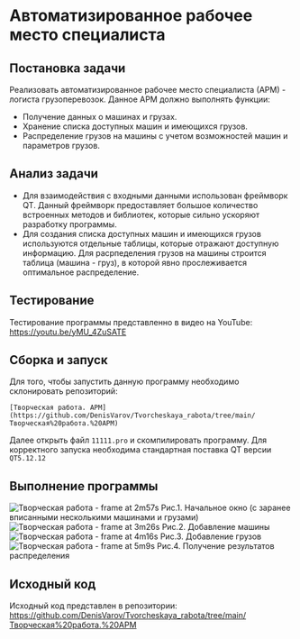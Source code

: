 # Автоматизированное рабочее место специалиста
## Постановка задачи
Реализовать автоматизированное рабочее место специалиста (АРМ) - логиста грузоперевозок.
Данное АРМ должно выполнять функции:
- Получение данных о машинах и грузах.
- Хранение списка доступных машин и имеющихся грузов.
- Распределение грузов на машины с учетом возможностей машин и параметров грузов.

## Анализ задачи
- Для взаимодействия с входными данными использован фреймворк QT. Данный фреймворк предоставляет большое количество встроенных методов и библиотек, которые сильно ускоряют разработку программы.
- Для создания списка доступных машин и имеющихся грузов используются отдельные таблицы, которые отражают доступную информацию. Для расрпеделения грузов на машины строится таблица (машина - груз), в которой явно прослеживается оптимальное распределение.

## Тестирование
Тестирование программы представленно в видео на YouTube: https://youtu.be/yMU_4ZuSATE


## Сборка и запуск
Для того, чтобы запустить данную программу необходимо склонировать репозиторий:
```
[Творческая работа. АРМ](https://github.com/DenisVarov/Tvorcheskaya_rabota/tree/main/Творческая%20работа.%20АРМ)
```
Далее открыть файл ```11111.pro``` и скомпилировать программу. Для корректного запуска необходима стандартная поставка QT версии ```QT5.12.12```



## Выполнение программы
![Творческая работа - frame at 2m57s](https://github.com/DenisVarov/Tvorcheskaya_rabota/assets/135606666/b7d41756-365a-4b2e-bda9-ff6f28669710)
Рис.1. Начальное окно (с заранее вписанными несколькими машинами и грузами)
![Творческая работа - frame at 3m26s](https://github.com/DenisVarov/Tvorcheskaya_rabota/assets/135606666/02a17a93-04f7-4de3-be5d-73f30232bffb)
Рис.2. Добавление машины
![Творческая работа - frame at 4m16s](https://github.com/DenisVarov/Tvorcheskaya_rabota/assets/135606666/adb9c187-fffb-48ef-9b96-9983c083597f)
Рис.3. Добавление грузов
![Творческая работа - frame at 5m9s](https://github.com/DenisVarov/Tvorcheskaya_rabota/assets/135606666/19fb71f6-c077-4513-9b4d-29eb16e4db9d)
Рис.4. Получение результатов распределения
## Исходный код

Исходный код представлен в репозитории: https://github.com/DenisVarov/Tvorcheskaya_rabota/tree/main/Творческая%20работа.%20АРМ
